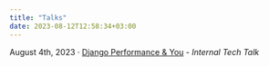```yaml
---
title: "Talks"
date: 2023-08-12T12:58:34+03:00
---
```


<p>August 4th, 2023 &middot; <a href="/slides/django-perf-and-you/">Django Performance & You</a><i> - Internal Tech Talk</i></p>
